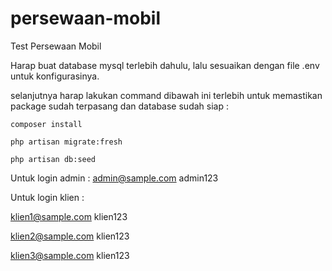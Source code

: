 # persewaan-mobil
 Test Persewaan Mobil


Harap buat database mysql terlebih dahulu, lalu sesuaikan dengan file .env untuk konfigurasinya.

selanjutnya harap lakukan command dibawah ini terlebih untuk memastikan package sudah terpasang dan database sudah siap :

```
composer install
```

```
php artisan migrate:fresh
```

```
php artisan db:seed
```

Untuk login admin :
admin@sample.com
admin123

Untuk login klien :

klien1@sample.com
klien123

klien2@sample.com
klien123

klien3@sample.com
klien123
